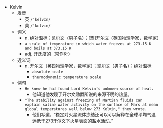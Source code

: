 - Kelvin
  - 发音
    - 英 `/'kelvɪn/`
    - 美 `/'kɛlvɪn/`
  - 词义
    - n. 绝对温标；凯尔文（男子名）；[热]开尔文（英国物理学家，数学家）
    - `a scale of temperature in which water freezes at 273.15 K and boils at 373.15 K`
    - adj. 开氏度的（常作K-）
  - 近义词
    - n. 开尔文（英国物理学家，数学家）；凯尔文（男子名）；绝对温标
      - `absolute scale`
      - `thermodynamic temperature scale`
  - 例句
    - `He knew he had found Lord Kelvin’s unknown source of heat.`
      - 他知道他发现了开尔文勋爵所说的来源不明的热量。
    - `"The stability against freezing of Martian fluids can explain saline water activity on the surface of Mars at mean global temperatures well below 273 Kelvin," they wrote.`
      - 他们写道，“稳定对火星流体冻结还可以可以解释在全球平均气温远低于273开尔文下火星表面的盐水活动。”

